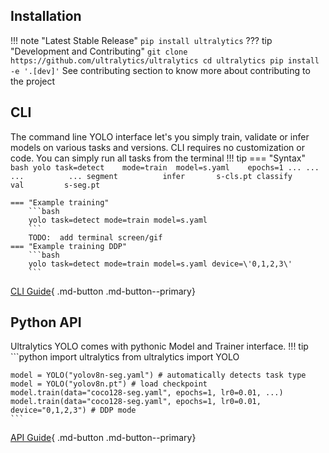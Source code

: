 ## Installation
!!! note "Latest Stable Release"
    ```
    pip install ultralytics
    ```
??? tip "Development and Contributing"
    ```
    git clone https://github.com/ultralytics/ultralytics
    cd ultralytics
    pip install -e '.[dev]'
    ```
    See contributing section to know more about contributing to the project


## CLI
The command line YOLO interface let's you simply train, validate or infer models on various tasks and versions.
CLI requires no customization or code. You can simply run all tasks from the terminal
!!! tip
    === "Syntax"
        ```bash
        yolo task=detect    mode=train  model=s.yaml    epochs=1 ...
                   ...             ...          ...
                 segment          infer       s-cls.pt
                 classify         val         s-seg.pt
        ```

    === "Example training"
        ```bash
        yolo task=detect mode=train model=s.yaml 
        ```
        TODO:  add terminal screen/gif
    === "Example training DDP"
        ```bash
        yolo task=detect mode=train model=s.yaml device=\'0,1,2,3\'
        ```
[CLI Guide](cli.md){ .md-button .md-button--primary}

## Python API
Ultralytics YOLO comes with pythonic Model and Trainer interface. 
!!! tip
    ```python
    import ultralytics
    from ultralytics import YOLO

    model = YOLO("yolov8n-seg.yaml") # automatically detects task type
    model = YOLO("yolov8n.pt") # load checkpoint
    model.train(data="coco128-seg.yaml", epochs=1, lr0=0.01, ...)
    model.train(data="coco128-seg.yaml", epochs=1, lr0=0.01, device="0,1,2,3") # DDP mode
    ```
[API Guide](sdk.md){ .md-button .md-button--primary}
